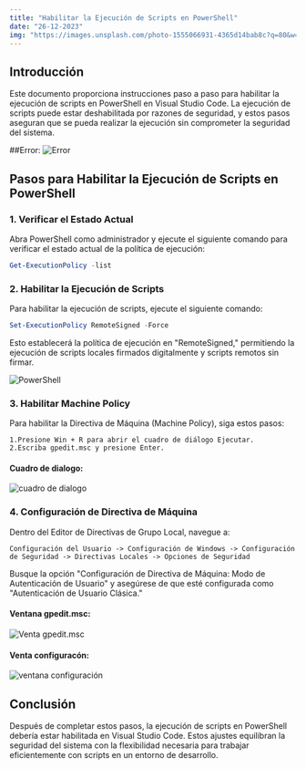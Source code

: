 ```yaml
---
title: "Habilitar la Ejecución de Scripts en PowerShell"
date: "26-12-2023"
img: "https://images.unsplash.com/photo-1555066931-4365d14bab8c?q=80&w=1470&auto=format&fit=crop&ixlib=rb-4.0.3&ixid=M3wxMjA3fDB8MHxwaG90by1wYWdlfHx8fGVufDB8fHx8fA%3D%3D"
---
```


## Introducción

Este documento proporciona instrucciones paso a paso para habilitar la ejecución de scripts en PowerShell en Visual Studio Code. La ejecución de scripts puede estar deshabilitada por razones de seguridad, y estos pasos aseguran que se pueda realizar la ejecución sin comprometer la seguridad del sistema.

##Error:
![Error](https://zestebanz.github.io/my-gallery/public/img/diario-mk/Ejecucion%20de%20Scripts/error.png)

## Pasos para Habilitar la Ejecución de Scripts en PowerShell

### 1. Verificar el Estado Actual

Abra PowerShell como administrador y ejecute el siguiente comando para verificar el estado actual de la política de ejecución:

```powershell
Get-ExecutionPolicy -list
```

### 2. Habilitar la Ejecución de Scripts

Para habilitar la ejecución de scripts, ejecute el siguiente comando:

```powershell
Set-ExecutionPolicy RemoteSigned -Force
```

Esto establecerá la política de ejecución en "RemoteSigned," permitiendo la ejecución de scripts locales firmados digitalmente y scripts remotos sin firmar.

![PowerShell](https://zestebanz.github.io/my-gallery/public/img/diario-mk/Ejecucion%20de%20Scripts/powershell-comandos.png)

### 3. Habilitar Machine Policy

Para habilitar la Directiva de Máquina (Machine Policy), siga estos pasos:

```
1.Presione Win + R para abrir el cuadro de diálogo Ejecutar.
2.Escriba gpedit.msc y presione Enter.

```

#### Cuadro de dialogo:

![cuadro de dialogo](https://zestebanz.github.io/my-gallery/public/img/diario-mk/Ejecucion%20de%20Scripts/cuadro-dialogo.png)

### 4. Configuración de Directiva de Máquina

Dentro del Editor de Directivas de Grupo Local, navegue a:

```
Configuración del Usuario -> Configuración de Windows -> Configuración de Seguridad -> Directivas Locales -> Opciones de Seguridad

```

Busque la opción "Configuración de Directiva de Máquina: Modo de Autenticación de Usuario" y asegúrese de que esté configurada como "Autenticación de Usuario Clásica."

#### Ventana gpedit.msc:

![Venta gpedit.msc](https://zestebanz.github.io/my-gallery/public/img/diario-mk/Ejecucion%20de%20Scripts/config.png)

#### Venta configuracón:

![ventana configuración](https://zestebanz.github.io/my-gallery/public/img/diario-mk/Ejecucion%20de%20Scripts/config2.png)

## Conclusión

Después de completar estos pasos, la ejecución de scripts en PowerShell debería estar habilitada en Visual Studio Code. Estos ajustes equilibran la seguridad del sistema con la flexibilidad necesaria para trabajar eficientemente con scripts en un entorno de desarrollo.
